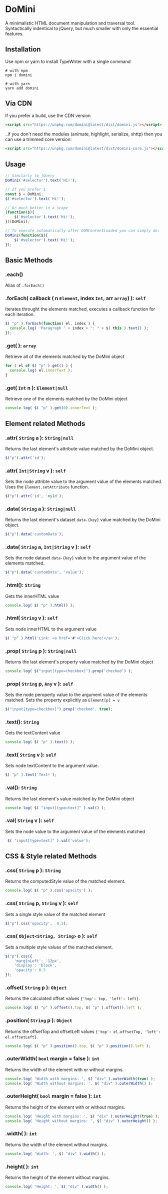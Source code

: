 # DoMini

A minimalistic HTML document manipulation and traversal tool. Syntactically indentical to jQuery, but much smaller with only the essential features.

## Installation
Use npm or yarn to install TypeWriter with a single command

```shell
# with npm
npm i domini

# with yarn
yarn add domini
```
## Via CDN

If you prefer a build, use the CDN version

```html
<script src="https://unpkg.com/domini@latest/dist/domini.js"></script>
```

..if you don't need the modules (animate, highlight, serialize, xhttp) then you can use a trimmed core version:

```html
<script src="https://unpkg.com/domini@latest/dist/domini-core.js"></script>
```

## Usage
```javascript
// Similarly to jQuery
DoMini('#selector').text('Hi!');

// If you prefer $
const $ = DoMini;
$('#selector').text('Hi!');

// Or much better in a scope
(function($){
    $('#selector').text('Hi!');
})(DoMini);

// To execute automatically after DOMContentLoaded you can simply do:
DoMini(function($){ 
    $('#selector').text('Hi!');
});
```  

## Basic Methods

### .each()
Alias of ``.forEach()``

### .forEach( callback ( n ``Element``, index ``Int``, arr ``array``) ): ``self``
Iterates throught the elements matched, executes a callback function for each iteration.
```javascript
$( "p" ).forEach(function( el, index ) {
  console.log( 'Paragraph ' + index + ": " + $( this ).text() );
});
```

### .get( ): ``array``
Retrieve all of the elements matched by the DoMini object
```javascript
for ( el of $( "p" ).get() ) {
  console.log( el.innerText );
}
```

### .get( ``Int`` n ): ``Element|null``
Retrieve one of the elements matched by the DoMini object
```javascript
console.log( $( "p" ).get(0).innerText );
```

## Element related Methods

### .attr( ``String`` a ): ``String|null``
Returns the last element's attribute value matched by the DoMini object.
```javascript
$("p").attr('id');
```

### .attr( ``Int|String`` v ): ``self``
Sets the node attribte value to the argument value of the elements matched. Uses the ``Element.setAttribute`` function.
```javascript
$("p").attr('id', 'myId');
```

### .data( ``String`` a ): ``String|null``
Returns the last element's dataset ``data-{key}`` value matched by the DoMini object.
```javascript
$("p").data('customData');
```

### .data( ``String`` a, ``Int|String`` v ): ``self``
Sets the node dataset ``data-{key}`` value to the argument value of the elements matched.
```javascript
$("p").data('customData', 'value');
```

### .html(): ``String``
Gets the innerHTML value
```javascript
console.log( $( "p" ).html() );
```

### .html( ``String`` v ): ``self``
Sets node innerHTML to the argument value
```javascript
$( "p" ).html('Link: <a href='#'>Click here!</a>');
```

### .prop( ``String`` p ): ``String|null``
Returns the last element's property value matched by the DoMini object
```javascript
console.log( $("input[type=checkbox]").prop('checked') );
```

### .prop( ``String`` p, ``Any`` v ): ``self``
Sets the node peroperty value to the argument value of the elements matched. Sets the property explicitly as ``Element[p] = v``
```javascript
$("input[type=checkbox]").prop('checked', true);
```

### .text(): ``String``
Gets the textContent value
```javascript
console.log( $( "p" ).text() );
```

### .text( ``String`` v ): ``self``
Sets node textContent to the argument value.
```javascript
$( "p" ).text('Text!');
```

### .val(): ``String``
Returns the last element's value matched by the DoMini object
```javascript
console.log( $( "input[type=text]" ).val() );
```

### .val( ``String`` v ): ``self``
Sets the node value to the argument value of the elements matched
```javascript
 $( "input[type=text]" ).val('value');
```

## CSS & Style related Methods

### .css( ``String`` p ): ``String``
Returns the computedStyle value of the matched element.
```javascript
console.log( $( "p" ).css('opacity') );
```

### .css( ``String`` p, ``String`` v ): ``self``
Sets a single style value of the matched element
```javascript
$("p").css('opacity',  0.5);
```

### .css( ``Object<String, String>`` o ): ``self``
Sets a multiple style values of the matched element.
```javascript
$("p").css({
    'marginLeft': '12px',
    'display': 'block',
    'opacity': 0.5
});
```

### .offset( ``String`` p ): ``Object``
Returns the calculated offset values ``{'top': top, 'left': left}``.

```javascript
console.log( $( "p" ).offset().top, $( "p" ).offset().left );
```

### .position( ``String`` p ): ``Object``
Returns the offsetTop and offsetLeft values ``{'top': el.offsetTop, 'left': el.offsetLeft}``.
```javascript
console.log( $( "p" ).position().top, $( "p" ).position().left );
```

### .outerWidth( ``bool`` margin = false ): ``int``
Returns the width of the element with or without margins.
```javascript
console.log( 'Width with margins: ', $( "div" ).outerWidth(true) );
console.log( 'Width without margins: ', $( "div" ).outerWidth() );
```

### .outerHeight( ``bool`` margin = false ): ``int``
Returns the height of the element with or without margins.
```javascript
console.log( 'Height with margins: ', $( "div" ).outerHeight(true) );
console.log( 'Height without margins: ', $( "div" ).outerHeight() );
```

### .width( ): ``int``
Returns the width of the element without margins.
```javascript
console.log( 'Width: ', $( "div" ).width() );
```

### .height( ): ``int``
Returns the height of the element without margins.
```javascript
console.log( 'Height: ', $( "div" ).width() );
```

